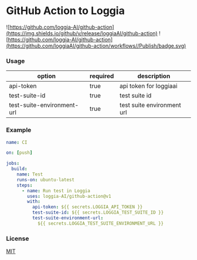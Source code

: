 # GitHub Action to Loggia

![https://github.com/loggia-AI/github-action](https://img.shields.io/github/v/release/loggiaAI/github-action)
![https://github.com/loggia-AI/github-action](https://github.com/loggiaAI/github-action/workflows//Publish/badge.svg)

### Usage

| option                     | required | description                |
| -------------------------- | -------- | -------------------------- |
| api-token                  | true     | api token for loggiaai     |
| test-suite-id              | true     | test suite id              |
| test-suite-environment-url | true     | test suite environment url |

### Example

```yml
name: CI

on: [push]

jobs:
  build:
    name: Test
    runs-on: ubuntu-latest
    steps:
      - name: Run test in Loggia
        uses: loggia-AI/github-action@v1
        with:
          api-token: ${{ secrets.LOGGIA_API_TOKEN }}
          test-suite-id: ${{ secrets.LOGGIA_TEST_SUITE_ID }}
          test-suite-environment-url:
            ${{ secrets.LOGGIA_TEST_SUITE_ENVIRONMENT_URL }}
```

### License

[MIT](./LICENSE)
